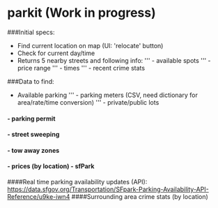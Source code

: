 # parkit (Work in progress)

###Initial specs:
- Find current location on map (UI: 'relocate' button)
- Check for current day/time
- Returns 5 nearby streets and following info:
'''  - available spots
'''  - price range
'''  - times
'''  - recent crime stats

###Data to find:
- Available parking
''' - parking meters (CSV, need dictionary for area/rate/time conversion)
'''  - private/public lots
####  - parking permit
####  - street sweeping
####  - tow away zones
####  - prices (by location) - sfPark
####Real time parking availability updates (API): https://data.sfgov.org/Transportation/SFpark-Parking-Availability-API-Reference/u9ke-iwn4
####Surrounding area crime stats (by location)